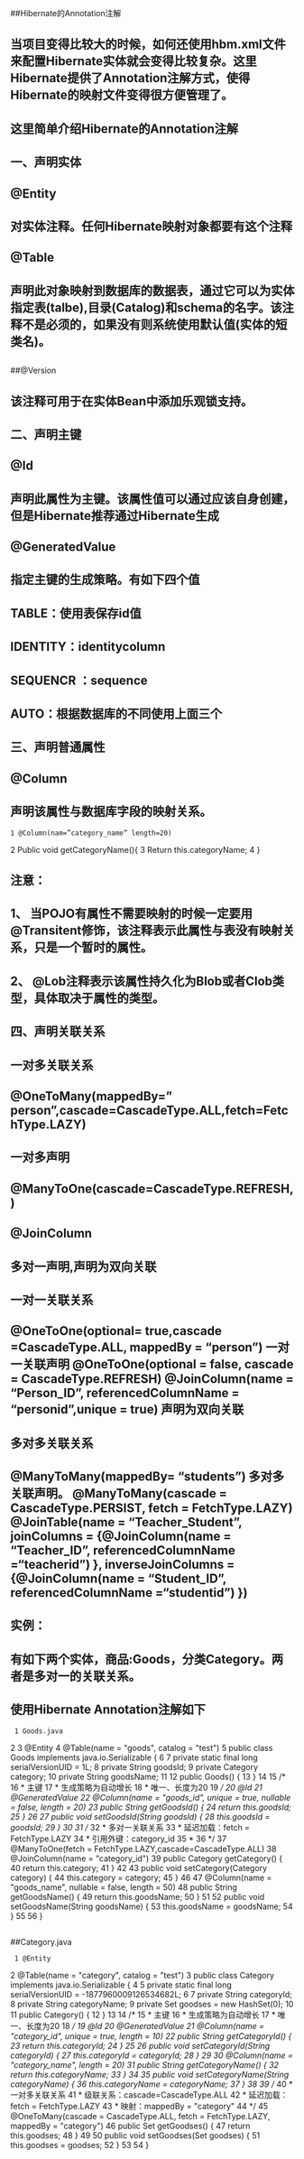 ##Hibernate的Annotation注解

##
##    当项目变得比较大的时候，如何还使用hbm.xml文件来配置Hibernate实体就会变得比较复杂。这里Hibernate提供了Annotation注解方式，使得Hibernate的映射文件变得很方便管理了。

##
##   这里简单介绍Hibernate的Annotation注解

##
##   一、声明实体

##
##   @Entity

##
##    对实体注释。任何Hibernate映射对象都要有这个注释

##
##   @Table

##
##     声明此对象映射到数据库的数据表，通过它可以为实体指定表(talbe),目录(Catalog)和schema的名字。该注释不是必须的，如果没有则系统使用默认值(实体的短类名)。

##
##@Version

##
##      该注释可用于在实体Bean中添加乐观锁支持。

##
##

##
##   二、声明主键

##
##   @Id

##
##     声明此属性为主键。该属性值可以通过应该自身创建，但是Hibernate推荐通过Hibernate生成

##
##   @GeneratedValue

##
##     指定主键的生成策略。有如下四个值

##
##       TABLE：使用表保存id值

##
##       IDENTITY：identitycolumn

##
##       SEQUENCR ：sequence

##
##       AUTO：根据数据库的不同使用上面三个

##
##

##
##  三、声明普通属性

##
##   @Column

##
##     声明该属性与数据库字段的映射关系。	1 @Column(nam=”category_name” length=20)2 Public void getCategoryName(){3     Return this.categoryName;4 	}

##
##   注意：

##
##    1、 当POJO有属性不需要映射的时候一定要用@Transitent修饰，该注释表示此属性与表没有映射关系，只是一个暂时的属性。

##
##    2、 @Lob注释表示该属性持久化为Blob或者Clob类型，具体取决于属性的类型。

##
##

##
##   四、声明关联关系

##
##   一对多关联关系

##
##   @OneToMany(mappedBy=” person”,cascade=CascadeType.ALL,fetch=FetchType.LAZY)

##
##    一对多声明

##
##   @ManyToOne(cascade=CascadeType.REFRESH,)

##
##   @JoinColumn

##
##    多对一声明,声明为双向关联

##
##

##
##   一对一关联关系

##
##   @OneToOne(optional= true,cascade =CascadeType.ALL, mappedBy = “person”)   一对一关联声明   @OneToOne(optional = false, cascade = CascadeType.REFRESH)   @JoinColumn(name = “Person_ID”, referencedColumnName = “personid”,unique = true)   声明为双向关联

##
##

##
##   多对多关联关系

##
##   @ManyToMany(mappedBy= “students”)   多对多关联声明。   @ManyToMany(cascade = CascadeType.PERSIST, fetch = FetchType.LAZY)   @JoinTable(name = “Teacher_Student”,   joinColumns = {@JoinColumn(name = “Teacher_ID”, referencedColumnName =“teacherid”)	},   inverseJoinColumns = {@JoinColumn(name = “Student_ID”, referencedColumnName =“studentid”)	})

##
##

##
##   实例：

##
##   有如下两个实体，商品:Goods，分类Category。两者是多对一的关联关系。

##
##   使用Hibernate Annotation注解如下	 1 Goods.java 2  3 @Entity 4 @Table(name = "goods", catalog = "test") 5 public class Goods implements java.io.Serializable { 6  7     private static final long serialVersionUID = 1L; 8     private String goodsId; 9     private Category category;10     private String goodsName;11 12     public Goods() {13     	}14 15     /*16      * 主键17      * 生成策略为自动增长18      * 唯一、长度为2019      */20     @Id21     @GeneratedValue22     @Column(name = "goods_id", unique = true, nullable = false, length = 20)23     public String getGoodsId() {24         return this.goodsId;25     	}26 27     public void setGoodsId(String goodsId) {28         this.goodsId = goodsId;29     	}30 31     /*32      * 多对一关联关系33      * 延迟加载：fetch = FetchType.LAZY34      * 引用外键：category_id35      * 36      */37     @ManyToOne(fetch = FetchType.LAZY,cascade=CascadeType.ALL)38     @JoinColumn(name = "category_id")39     public Category getCategory() {40         return this.category;41     	}42 43     public void setCategory(Category category) {44         this.category = category;45     	}46 47     @Column(name = "goods_name", nullable = false, length = 50)48     public String getGoodsName() {49         return this.goodsName;50     	}51 52     public void setGoodsName(String goodsName) {53         this.goodsName = goodsName;54     	}55 56 	}

##
##

##
##Category.java	 1 @Entity 2 @Table(name = "category", catalog = "test") 3 public class Category implements java.io.Serializable { 4  5     private static final long serialVersionUID = -1877960009126534682L; 6  7     private String categoryId; 8     private String categoryName; 9     private Set<Goods> goodses = new HashSet<Goods>(0);10 11     public Category() {12     	}13 14     /*15      * 主键16      * 生成策略为自动增长17      * 唯一、长度为2018      */19     @Id20     @GeneratedValue21     @Column(name = "category_id", unique = true, length = 10)22     public String getCategoryId() {23         return this.categoryId;24     	}25 26     public void setCategoryId(String categoryId) {27         this.categoryId = categoryId;28     	}29 30     @Column(name = "category_name", length = 20)31     public String getCategoryName() {32         return this.categoryName;33     	}34 35     public void setCategoryName(String categoryName) {36         this.categoryName = categoryName;37     	}38 39     /*40      * 一对多关联关系41      * 级联关系：cascade=CascadeType.ALL42      * 延迟加载：fetch = FetchType.LAZY43      * 映射：mappedBy = "category"44      */45     @OneToMany(cascade = CascadeType.ALL, fetch = FetchType.LAZY, mappedBy = "category")46     public Set<Goods> getGoodses() {47         return this.goodses;48     	}49 50     public void setGoodses(Set<Goods> goodses) {51         this.goodses = goodses;52     	}53 54 	}